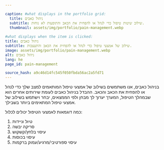 ```yaml
---

caption: #what displays in the portfolio grid:
  title: ניהול כאבים
  subtitle: שילוב שיטות טיפול כדי לנהל או להפחית את הכאב והתופעות לא נוחות.
  thumbnail: assets/img/portfolio/pain-management.webp
  
#what displays when the item is clicked:
title: ניהול כאבים
subtitle: שילוב של אמצעי טיפול כדי לנהל או להפחית את הכאב והתעצבות.
image: assets/img/portfolio/pain-management.webp
alt: ניהול כאבים
lang: he
page_id: pain-management

source_hash: a9c46d14fc545f050fbda56ac2a5fd71
---
```

בניהול כאבים, אנו משתמשים בשילוב של אמצעי טיפול המותאמים למצב שלך כדי לנהל או להפחית את הכאב והכאב. ההבדל בניהול כאבים לעומת שירותים אחרים הוא שבמהלך הטיפול, המערך יערוך לך מבחן ולפי הממצאים, יבחר וישתמש בשילוב של אמצעי טיפול המתאימים ביותר בשבילך.

כמה דוגמאות לאמצעי הטיפול יכולים לכלול:
1. טיול וניידות
2. סריקה יבשה
3. עיסוי בלחץ/קשקוש
4. עיסוי בכוסות
5. עיסוי ספורטיבי/מרגיע/עמוק ברקמות